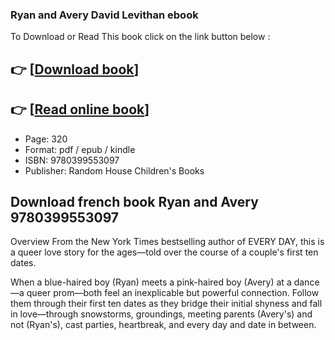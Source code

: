 ### Ryan and Avery David Levithan ebook

To Download or Read This book click on the link button below :

## 👉  [**[Download book](http://ebooksharez.info/download.php?group=book&from=github.com&id=682197&lnk=1079 "Download book")**]

## 👉  [**[Read online book](http://ebooksharez.info/download.php?group=book&from=github.com&id=682197&lnk=1079 "Read online book")**]


* Page: 320
* Format: pdf / epub / kindle
* ISBN: 9780399553097
* Publisher: Random House Children&#039;s Books



## Download french book Ryan and Avery 9780399553097


Overview
From the New York Times bestselling author of EVERY DAY, this is a queer love story for the ages—told over the course of a couple&#039;s first ten dates.

 When a blue-haired boy (Ryan) meets a pink-haired boy (Avery) at a dance—a queer prom—both feel an inexplicable but powerful connection. Follow them through their first ten dates as they bridge their initial shyness and fall in love—through snowstorms, groundings, meeting parents (Avery&#039;s) and not (Ryan&#039;s), cast parties, heartbreak, and every day and date in between.



